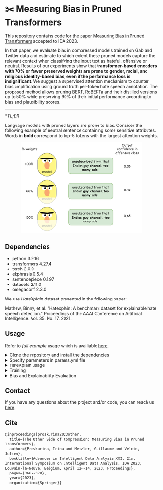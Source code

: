 # :scissors: Measuring Bias in Pruned Transformers  
This repository contains code for the paper [Measuring Bias in Pruned Transformers](https://link.springer.com/chapter/10.1007/978-3-031-30047-9_29) accepted to IDA 2023.

In that paper, we evaluate bias in compressed models trained on Gab and Twitter data and estimate to which extent these pruned models capture the relevant context when classifying the input text as hateful, offensive or neutral. Results of our experiments show that **transformer-based encoders with 70% or fewer preserved weights are prone to gender, racial, and religious identity-based bias, even if the performance loss is insignificant**. We suggest a supervised attention mechanism to counter bias amplification using ground truth per-token hate speech annotation. The proposed method allows pruning BERT, RoBERTa and their distilled versions up to 50% while preserving 90% of their initial performance according to bias and plausibility scores.

___
*_TL;DR_

Language models with pruned layers are prone to bias. Consider the following example of neutral sentence containing some sensitive attributes. Words in **bold** correspond to top-5 tokens with the largest attention weights.
<p align="center">
<img src="https://github.com/upunaprosk/fair-pruning/blob/master/images/bias_example.png" width="400" height="300">
</p>

## Dependencies

* python 3.9.16
* transformers 4.27.4
* torch 2.0.0
* ekphrasis 0.5.4
* sentencepiece 0.1.97
* datasets 2.11.0
* omegaconf 2.3.0

We use _HateXplain_ dataset presented in the following paper:

Mathew, Binny, et al. "Hatexplain: A benchmark dataset for explainable hate speech detection." Proceedings of the AAAI Conference on Artificial Intelligence. Vol. 35. No. 17. 2021.

## Usage

Refer to *full example* usage which is availiable [here](https://github.com/upunaprosk/fair-pruning/blob/master/Example%20run.ipynb).

<details>
    <summary>Clone the repository and install the dependencies</summary>
    
```
git clone https://github.com/upunaprosk/fair-pruning
cd fair-pruning
python -m venv fair-pruning
source ./fair-pruning/bin/activate #Windows: fair-pruning\Scripts\activate
pip install -r ./requirements.txt
```

</details>


<details>
    <summary>Specify parameters in params.yml file</summary>
 
 
Training parameters ```remove_layers``` / ```freeze_layers``` are indices of encoder layers to be removed/frozen. The provided list should be sorted and the indices should be separated by comma.

```att_lambda``` is a value of coefficient regulating attention loss contribution to overall loss: $$\text{Loss}=L(\theta) + \lambda L_{attn}.$$
```num_supervised_heads``` is the number of supervised heads, ```supervised_layer_pos``` is index of supervised layer in *pruned language model*. 

Default **training** parameters include the following ones:

```
model: "bert-base-cased"
seed: 42
training:
  device: "gpu"
  batch_size: 16
  remove_layers: "8,9,10,11"
  freeze_layers: ""
  freeze_embeddings: False
  learning_rate: 2e-5
  epochs: 3
  auto_weights: True
  report_to: "wandb"
  train_att: True
  att_lambda: 1
  num_supervised_heads: 1
  supervised_layer_pos: 0
  
```

Use the following command to change default parameters file:

```
%%bash
cat <<__YML__ > params.yml
model: "bert-base-cased"
seed: 42
training:
  device: "gpu"
  batch_size: 16
  remove_layers: "6,7,8,9,10,11"
  freeze_layers: ""
  freeze_embeddings: False
  learning_rate: 2e-5
  epochs: 3
  auto_weights: True
  report_to: "wandb"
  train_att: True
  att_lambda: 1
  num_supervised_heads: 1
  supervised_layer_pos: 0
dataset:
  data_file: "Data/dataset.json"
  class_names: "Data/classes.npy"
  num_classes: 3
  max_length: 128
  include_special: False
  type_attention: "softmax"
  variance: 5.0
  decay: False
  window: 4.0
  alpha: 0.5
  p_value: 0.8
  method: "additive"
  normalized: False
logging: ""
__YML__
:
  
```

Parameters for **processing HateXplain** are listed [here](https://github.com/upunaprosk/fair-pruning/blob/master/Parameters_description.md).


</details>

<details>
    <summary>HateXplain usage</summary>

If you want just to use _HateXplain_ solely and generate data with rationales needed for supervised attention learning, use the following commands:

```
from src.data_load import *
train, val, test = createDatasetSplit()
train_dataset = Dataset.from_pandas(combine_features(train, is_train=True))
validation_dataset = Dataset.from_pandas(combine_features(val, is_train=False))
predict_dataset = Dataset.from_pandas(combine_features(test, is_train=False))
```
</details>

<details>
    <summary>Training</summary>
    
Training is based on [training scipt](https://github.com/upunaprosk/fair-pruning/blob/master/src/train.py) and is carries on HuggingFace Trainer class instance. 
If you have ```Out of memory``` GPU error issue during **evaluation**/**prediction** steps, consider commenting these steps ```trainer.evaluate()``` / ```trainer.predict()```, and evaluate models after training on CPU without calling ```.train()``` method. That happens due to existing Trainer [aggregating predictions on GPU issue](https://github.com/huggingface/transformers/issues/7232).    
</details>


<details>
    <summary>Bias and Explainability Evaluation</summary>
 
Bias measures include AUC measures calculated using (hate) target community annotations: Background Positive Subgroup Negative (BPSN), BNSP, Subgroup AUC. 
Explainability measures are calculated based on predicted explanations (top tokens with highest attention weights) and true explanations (top tokens marked as descision reasoning by annotators).    


</details>

## Contact

If you have any questions about the project and/or code, you can reach us [here](mailto:irina.proskurina@univ-lyon2.fr).

## Cite

```
@inproceedings{proskurina2023other,
  title={The Other Side of Compression: Measuring Bias in Pruned Transformers},
  author={Proskurina, Irina and Metzler, Guillaume and Velcin, Julien},
  booktitle={Advances in Intelligent Data Analysis XXI: 21st International Symposium on Intelligent Data Analysis, IDA 2023, Louvain-la-Neuve, Belgium, April 12--14, 2023, Proceedings},
  pages={366--378},
  year={2023},
  organization={Springer}}
```
